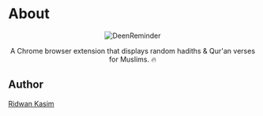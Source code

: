 # About
<div align="center">

![DeenReminder](/icon.png)

A Chrome browser extension that displays random hadiths & Qur'an verses for Muslims. :fire:

</div>

## Author
[Ridwan Kasim](https://kasimridwan.com)